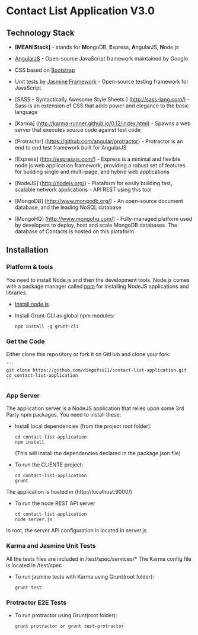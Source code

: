 Contact List Application V3.0
========================

## Technology Stack

* <b>[MEAN Stack]</b> - stands for <b>M</b>ongoDB, <b>E</b>xpress, <b>A</b>ngularJS, <b>N</b>ode.js

* [AngularJS](http://www.angularjs.org/) - Open-source JavaScript framework maintained by Google
* CSS based on [Bootstrap](http://getbootstrap.com/)
* Unit tests by [Jasmine Framework](http://jasmine.github.io/) - Open-source testing framework for JavaScript
* [SASS - Syntactically Awesome Style Sheets ] (http://sass-lang.com/) - Sass is an extension of CSS that adds power and elegance to the basic language
* [Karma] (http://karma-runner.github.io/0.12/index.html) -  Spawns a web server that executes source code against test code
* [Protractor] (https://github.com/angular/protractor) - Protractor is an end to end test framework built for AngularJS
* [Express] (http://expressjs.com/) - Express is a minimal and flexible node.js web application framework, providing a robust set of features for building single and multi-page, and hybrid web applications
* [NodeJS] (http://nodejs.org/) - Plataform for easily building fast, scalable network applications - API REST using this tool
* [MongoDB] (http://www.mongodb.org/) - An open-source document database, and the leading NoSQL database
* [MongoHQ] (http://www.mongohq.com/) - Fully-managed platform used by developers to deploy, host and scale MongoDB databases. The database of Contacts is hosted on this plataform


## Installation

### Platform & tools

You need to install Node.js and then the development tools. Node.js comes with a package manager called [npm](http://npmjs.org) for installing NodeJS applications and libraries.
* [Install node.js](http://nodejs.org/download/)
* Install Grunt-CLI as global npm modules:

    ```
    npm install -g grunt-cli
    ```

### Get the Code

Either clone this repository or fork it on GitHub and clone your fork:

    ```
    git clone https://github.com/diegofss11/contact-list-application.git
    cd contact-list-application
    ```

### App Server

The application server is a NodeJS application that relies upon some 3rd Party npm packages.  You need to install these:

* Install local dependencies (from the project root folder):

    ```
    cd contact-list-application
    npm install
    ```

  (This will install the dependencies declared in the package.json file)

* To run the CLIENTE project:

    ```
    cd contact-list-application
    grunt
    ```

The application is hosted in (http://localhost:9000/)

* To run the node REST API server

    ```
    cd contact-list-application
    node server.js
    ```

In root, the server API configuration is located in server.js

### Karma and Jasmine Unit Tests

All the tests files are included in /test/spec/services/*
The Karma config file is located  in /test/spec

* To run jasmine tests with Karma using Grunt(root folder):

    ```
    grunt test
    ```

### Protractor E2E Tests

* To run protractor using Grunt(root folder):

    ```
    grunt protractor or grunt test-protractor
    ```

